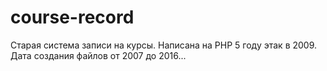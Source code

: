 # course-record
 Старая система записи на курсы. Написана на PHP 5 году этак в 2009. Дата создания файлов от 2007 до 2016...
